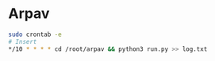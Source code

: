 # Arpav 


```bash
sudo crontab -e
# Insert
*/10 * * * * cd /root/arpav && python3 run.py >> log.txt
```